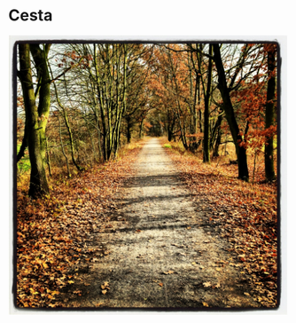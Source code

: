 <!--
title : Cesta
author : Roman Ožana <ozana@omdesign.cz>
date : 25.11.2012 20:35:20
-->

# Cesta

[<img src="20121125-213502.jpg" alt="20121125-213502.jpg" class="alignnone size-full" />][1]

 [1]: 20121125-213502.jpg